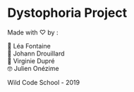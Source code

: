 # Dystophoria Project

Made with &#9825; by :

&#127804; Léa Fontaine  
&#128406; Johann Drouillard  
&#127881; Virginie Dupré  
&#129299; Julien Onézime

Wild Code School - 2019

